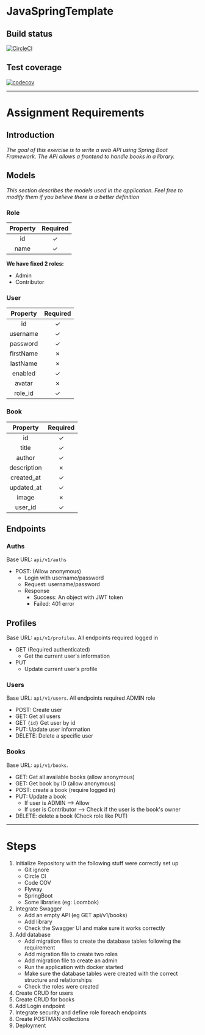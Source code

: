 # JavaSpringTemplate

## Build status

[![CircleCI](https://dl.circleci.com/status-badge/img/gh/voquanghoa/JavaSpringTemplate/tree/main.svg?style=svg)](https://dl.circleci.com/status-badge/redirect/gh/voquanghoa/JavaSpringTemplate/tree/main)

## Test coverage

[![codecov](https://codecov.io/gh/voquanghoa/JavaSpringTemplate/branch/main/graph/badge.svg?token=KXPWZ8UT3Q)](https://codecov.io/gh/voquanghoa/JavaSpringTemplate)

---

# Assignment Requirements

## Introduction

_The goal of this exercise is to write a web API using Spring Boot Framework. The API allows a frontend to handle books
in a library._

## Models

_This section describes the models used in the application. Feel free to modify them if you believe there is a better
definition_

### Role

| Property | Required |
|:--------:|:--------:|
|    id    |    ✓     |
|   name   |    ✓     |

**We have fixed 2 roles:**

- Admin
- Contributor

### User

| Property  | Required |
|:---------:|:--------:|
|    id     |    ✓     |
| username  |    ✓     |
| password  |    ✓     |
| firstName |    ✗     |
| lastName  |    ✗     |
|  enabled  |    ✓     |
|  avatar   |    ✗     |
|  role_id  |    ✓     |

### Book

|  Property   | Required |
|:-----------:|:--------:|
|     id      |    ✓     |
|    title    |    ✓     |
|   author    |    ✓     |
| description |    ✗     |
| created_at  |    ✓     |
| updated_at  |    ✓     |
|    image    |    ✗     |
|   user_id   |    ✓     |

## Endpoints

### Auths

Base URL: `api/v1/auths`

- POST: (Allow anonymous)
    - Login with username/password
    - Request: username/password
    - Response
        - Success: An object with JWT token
        - Failed: 401 error

## Profiles

Base URL: `api/v1/profiles`. All endpoints required logged in

- GET (Required authenticated)
    - Get the current user's information
- PUT
    - Update current user's profile

### Users

Base URL: `api/v1/users`. All endpoints required ADMIN role

- POST: Create user
- GET: Get all users
- GET `{id}` Get user by id
- PUT: Update user information
- DELETE: Delete a specific user

### Books

Base URL: `api/v1/books`.

- GET: Get all available books (allow anonymous)
- GET: Get book by ID (allow anonymous)
- POST: create a book (require logged in)
- PUT: Update a book
    - If user is ADMIN --> Allow
    - If user is Contributor --> Check if the user is the book's owner
- DELETE: delete a book (Check role like PUT)

---

# Steps

1. Initialize Repository with the following stuff were correctly set up
    - Git ignore
    - Circle CI
    - Code COV
    - Flyway
    - SpringBoot
    - Some libraries (eg: Loombok)
2. Integrate Swagger
    - Add an empty API (eg GET api/v1/books)
    - Add library
    - Check the Swagger UI and make sure it works correctly
3. Add database
    - Add migration files to create the database tables following the requirement
    - Add migration file to create two roles
    - Add migration file to create an admin
    - Run the application with docker started
    - Make sure the database tables were created with the correct structure and relationships
    - Check the roles were created
4. Create CRUD for users
5. Create CRUD for books
6. Add Login endpoint
7. Integrate security and define role foreach endpoints
8. Create POSTMAN collections
9. Deployment